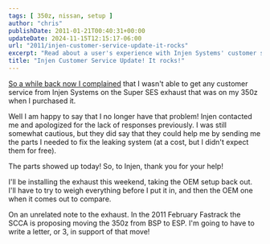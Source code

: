 ```yaml
---
tags: [ 350z, nissan, setup ]
author: "chris"
publishDate: 2011-01-21T00:40:31+00:00
updateDate: 2024-11-15T12:15:17-06:00
url: "2011/injen-customer-service-update-it-rocks"
excerpt: "Read about a user's experience with Injen Systems' customer service and the resolution of an issue with Super SES exhaust for a 350z."
title: "Injen Customer Service Update! It rocks!"
---
```


[So a while back now I complained](/unable-to-get-any-customer-service-from-injen-systems) that I wasn't able to get any customer service from Injen Systems on the Super SES exhaust that was on my 350z when I purchased it.

Well I am happy to say that I no longer have that problem! Injen contacted me and apologized for the lack of responses previously. I was still somewhat cautious, but they did say that they could help me by sending me the parts I needed to fix the leaking system (at a cost, but I didn't expect them for free).

The parts showed up today! So, to Injen, thank you for your help!

I'll be installing the exhaust this weekend, taking the OEM setup back out. I'll have to try to weigh everything before I put it in, and then the OEM one when it comes out to compare.

On an unrelated note to the exhaust. In the 2011 February Fastrack the SCCA is proposing moving the 350z from BSP to ESP. I'm  going to have to write a letter, or 3, in support of that move!
